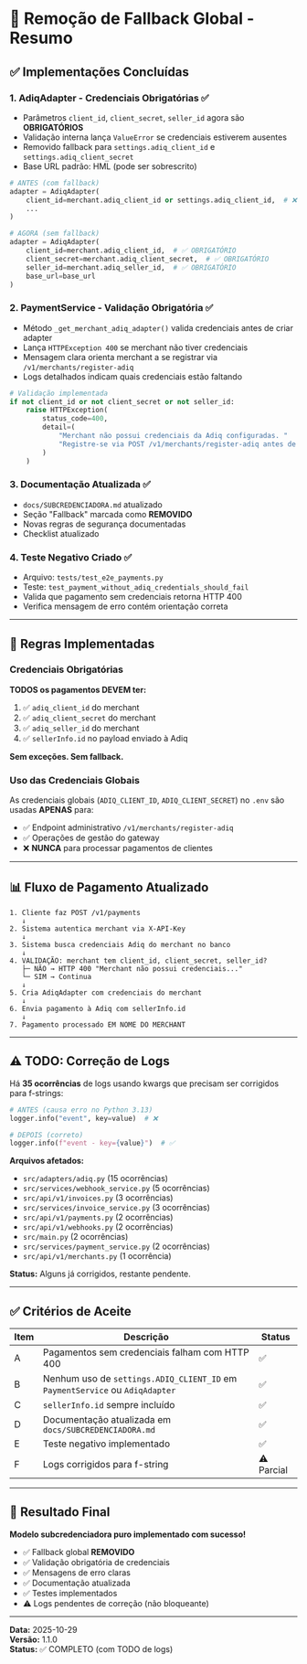 # 🚨 Remoção de Fallback Global - Resumo

## ✅ Implementações Concluídas

### 1. **AdiqAdapter - Credenciais Obrigatórias** ✅
- Parâmetros `client_id`, `client_secret`, `seller_id` agora são **OBRIGATÓRIOS**
- Validação interna lança `ValueError` se credenciais estiverem ausentes
- Removido fallback para `settings.adiq_client_id` e `settings.adiq_client_secret`
- Base URL padrão: HML (pode ser sobrescrito)

```python
# ANTES (com fallback)
adapter = AdiqAdapter(
    client_id=merchant.adiq_client_id or settings.adiq_client_id,  # ❌
    ...
)

# AGORA (sem fallback)
adapter = AdiqAdapter(
    client_id=merchant.adiq_client_id,  # ✅ OBRIGATÓRIO
    client_secret=merchant.adiq_client_secret,  # ✅ OBRIGATÓRIO
    seller_id=merchant.adiq_seller_id,  # ✅ OBRIGATÓRIO
    base_url=base_url
)
```

### 2. **PaymentService - Validação Obrigatória** ✅
- Método `_get_merchant_adiq_adapter()` valida credenciais antes de criar adapter
- Lança `HTTPException 400` se merchant não tiver credenciais
- Mensagem clara orienta merchant a se registrar via `/v1/merchants/register-adiq`
- Logs detalhados indicam quais credenciais estão faltando

```python
# Validação implementada
if not client_id or not client_secret or not seller_id:
    raise HTTPException(
        status_code=400,
        detail=(
            "Merchant não possui credenciais da Adiq configuradas. "
            "Registre-se via POST /v1/merchants/register-adiq antes de processar pagamentos."
        )
    )
```

### 3. **Documentação Atualizada** ✅
- `docs/SUBCREDENCIADORA.md` atualizado
- Seção "Fallback" marcada como **REMOVIDO**
- Novas regras de segurança documentadas
- Checklist atualizado

### 4. **Teste Negativo Criado** ✅
- Arquivo: `tests/test_e2e_payments.py`
- Teste: `test_payment_without_adiq_credentials_should_fail`
- Valida que pagamento sem credenciais retorna HTTP 400
- Verifica mensagem de erro contém orientação correta

---

## 🚫 Regras Implementadas

### Credenciais Obrigatórias
**TODOS os pagamentos DEVEM ter:**
1. ✅ `adiq_client_id` do merchant
2. ✅ `adiq_client_secret` do merchant
3. ✅ `adiq_seller_id` do merchant
4. ✅ `sellerInfo.id` no payload enviado à Adiq

**Sem exceções. Sem fallback.**

### Uso das Credenciais Globais
As credenciais globais (`ADIQ_CLIENT_ID`, `ADIQ_CLIENT_SECRET`) no `.env` são usadas **APENAS** para:
- ✅ Endpoint administrativo `/v1/merchants/register-adiq`
- ✅ Operações de gestão do gateway
- ❌ **NUNCA** para processar pagamentos de clientes

---

## 📊 Fluxo de Pagamento Atualizado

```
1. Cliente faz POST /v1/payments
   ↓
2. Sistema autentica merchant via X-API-Key
   ↓
3. Sistema busca credenciais Adiq do merchant no banco
   ↓
4. VALIDAÇÃO: merchant tem client_id, client_secret, seller_id?
   ├─ NÃO → HTTP 400 "Merchant não possui credenciais..."
   └─ SIM → Continua
   ↓
5. Cria AdiqAdapter com credenciais do merchant
   ↓
6. Envia pagamento à Adiq com sellerInfo.id
   ↓
7. Pagamento processado EM NOME DO MERCHANT
```

---

## ⚠️ TODO: Correção de Logs

Há **35 ocorrências** de logs usando kwargs que precisam ser corrigidos para f-strings:

```python
# ANTES (causa erro no Python 3.13)
logger.info("event", key=value)  # ❌

# DEPOIS (correto)
logger.info(f"event - key={value}")  # ✅
```

**Arquivos afetados:**
- `src/adapters/adiq.py` (15 ocorrências)
- `src/services/webhook_service.py` (5 ocorrências)
- `src/api/v1/invoices.py` (3 ocorrências)
- `src/services/invoice_service.py` (3 ocorrências)
- `src/api/v1/payments.py` (2 ocorrências)
- `src/api/v1/webhooks.py` (2 ocorrências)
- `src/main.py` (2 ocorrências)
- `src/services/payment_service.py` (2 ocorrências)
- `src/api/v1/merchants.py` (1 ocorrência)

**Status:** Alguns já corrigidos, restante pendente.

---

## ✅ Critérios de Aceite

| Item | Descrição | Status |
|------|-----------|--------|
| A | Pagamentos sem credenciais falham com HTTP 400 | ✅ |
| B | Nenhum uso de `settings.ADIQ_CLIENT_ID` em `PaymentService` ou `AdiqAdapter` | ✅ |
| C | `sellerInfo.id` sempre incluído | ✅ |
| D | Documentação atualizada em `docs/SUBCREDENCIADORA.md` | ✅ |
| E | Teste negativo implementado | ✅ |
| F | Logs corrigidos para f-string | ⚠️ Parcial |

---

## 🎯 Resultado Final

**Modelo subcredenciadora puro implementado com sucesso!**

- ✅ Fallback global **REMOVIDO**
- ✅ Validação obrigatória de credenciais
- ✅ Mensagens de erro claras
- ✅ Documentação atualizada
- ✅ Testes implementados
- ⚠️ Logs pendentes de correção (não bloqueante)

---

**Data:** 2025-10-29  
**Versão:** 1.1.0  
**Status:** ✅ COMPLETO (com TODO de logs)
